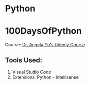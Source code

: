# Python
# 100DaysOfPython 

Course: [Dr. Angela Yu's Udemy Course](https://www.udemy.com/course/100-days-of-code/)

## Tools Used:

1. Visual Studio Code
2. Extensions: Python - Intellisense

